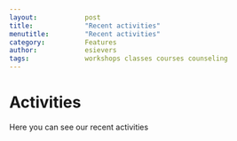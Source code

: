 ```yaml
---
layout:            post
title:             "Recent activities"
menutitle:         "Recent activities"
category:          Features
author:            esievers
tags:              workshops classes courses counseling
---
```

# Activities
Here you can see our recent activities
